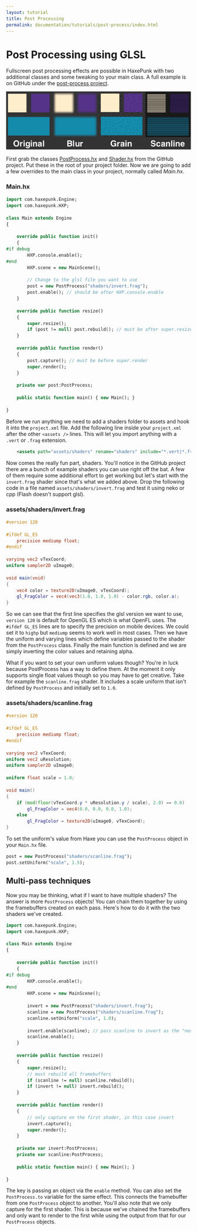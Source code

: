 ```yaml
---
layout: tutorial
title: Post Processing
permalink: documentation/tutorials/post-process/index.html
---
```


# Post Processing using GLSL

Fullscreen post processing effects are possible in HaxePunk with two additional classes and some tweaking to your main class. A full example is on GitHub under the [post-process project](https://github.com/HaxePunk/post-process).

![Post processing shaders](/documentation/tutorials/images/shaders.jpg)

First grab the classes [PostProcess.hx](https://raw.github.com/HaxePunk/post-process/master/src/PostProcess.hx) and [Shader.hx](https://raw.github.com/HaxePunk/post-process/master/src/Shader.hx) from the GitHub project. Put these in the root of your project folder. Now we are going to add a few overrides to the main class in your project, normally called _Main.hx_.

### Main.hx

```haxe
import com.haxepunk.Engine;
import com.haxepunk.HXP;

class Main extends Engine
{

	override public function init()
	{
#if debug
		HXP.console.enable();
#end
		HXP.scene = new MainScene();

		// Change to the glsl file you want to use
		post = new PostProcess("shaders/invert.frag");
		post.enable(); // should be after HXP.console.enable
	}

	override public function resize()
	{
		super.resize();
		if (post != null) post.rebuild(); // must be after super.resize
	}

	override public function render()
	{
		post.capture(); // must be before super.render
		super.render();
	}

	private var post:PostProcess;

	public static function main() { new Main(); }

}
```

Before we run anything we need to add a shaders folder to assets and hook it into the `project.xml` file. Add the following line inside your `project.xml` after the other `<assets />` lines. This will let you import anything with a `.vert` or `.frag` extension.

```xml
	<assets path="assets/shaders" rename="shaders" include="*.vert|*.frag" />
```

Now comes the really fun part, shaders. You'll notice in the GitHub project there are a bunch of example shaders you can use right off the bat. A few of them require some additional effort to get working but let's start with the `invert.frag` shader since that's what we added above. Drop the following code in a file named `assets/shaders/invert.frag` and test it using neko or cpp (Flash doesn't support glsl).

### assets/shaders/invert.frag

```glsl
#version 120

#ifdef GL_ES
	precision mediump float;
#endif

varying vec2 vTexCoord;
uniform sampler2D uImage0;

void main(void)
{
	vec4 color = texture2D(uImage0, vTexCoord);
	gl_FragColor = vec4(vec3(1.0, 1.0, 1.0) - color.rgb, color.a);
}
```

So we can see that the first line specifies the glsl version we want to use, `version 120` is default for OpenGL ES which is what OpenFL uses. The `#ifdef GL_ES` lines are to specify the precision on mobile devices. We could set it to `highp` but `mediump` seems to work well in most cases. Then we have the uniform and varying lines which define variables passed to the shader from the `PostProcess` class. Finally the main function is defined and we are simply inverting the color values and retaining alpha.

What if you want to set your own uniform values though? You're in luck because PostProcess has a way to define them. At the moment it only supports single float values though so you may have to get creative. Take for example the `scanline.frag` shader. It includes a scale uniform that isn't defined by `PostProcess` and initially set to `1.0`.

### assets/shaders/scanline.frag

```glsl
#version 120

#ifdef GL_ES
    precision mediump float;
#endif

varying vec2 vTexCoord;
uniform vec2 uResolution;
uniform sampler2D uImage0;

uniform float scale = 1.0;

void main()
{
    if (mod(floor(vTexCoord.y * uResolution.y / scale), 2.0) == 0.0)
        gl_FragColor = vec4(0.0, 0.0, 0.0, 1.0);
    else
        gl_FragColor = texture2D(uImage0, vTexCoord);
}
```

To set the uniform's value from Haxe you can use the `PostProcess` object in your `Main.hx` file.

```haxe
post = new PostProcess("shaders/scanline.frag");
post.setUniform("scale", 1.5);
```

## Multi-pass techniques

Now you may be thinking, what if I want to have multiple shaders? The answer is more `PostProcess` objects! You can chain them together by using the framebuffers created on each pass. Here's how to do it with the two shaders we've created.

```haxe
import com.haxepunk.Engine;
import com.haxepunk.HXP;

class Main extends Engine
{

	override public function init()
	{
#if debug
		HXP.console.enable();
#end
		HXP.scene = new MainScene();

		invert = new PostProcess("shaders/invert.frag");
		scanline = new PostProcess("shaders/scanline.frag");
		scanline.setUniform("scale", 1.0);

		invert.enable(scanline); // pass scanline to invert as the "next" shader
		scanline.enable();
	}

	override public function resize()
	{
		super.resize();
		// must rebuild all framebuffers
		if (scanline != null) scanline.rebuild();
		if (invert != null) invert.rebuild();
	}

	override public function render()
	{
		// only capture on the first shader, in this case invert
		invert.capture();
		super.render();
	}

	private var invert:PostProcess;
	private var scanline:PostProcess;

	public static function main() { new Main(); }

}
```

The key is passing an object via the `enable` method. You can also set the `PostProcess.to` variable for the same effect. This connects the framebuffer from one `PostProcess` object to another. You'll also note that we only capture for the first shader. This is because we've chained the framebuffers and only want to render to the first while using the output from that for our `PostProcess` objects.
